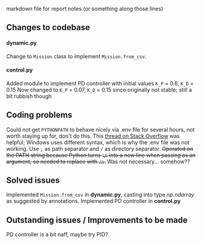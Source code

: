 markdown file for report notes (or something along those lines)

## Changes to codebase
#### dynamic.py
Change to `Mission` class to implement `Mission.from_csv`.

#### control.py
Added module to implement PD controller with initial values `K_P` = 0.6, `K_D` = 0.15
Now changed to `K_P` = 0.07, `K_D` = 0.15 since originally not stable; still a bit rubbish though

## Coding problems
Could not get `PYTHONPATH` to behave nicely via .env file for several hours, not worth staying up for, don't do this. This [thread on Stack Overflow](https://stackoverflow.com/a/62454184) was helpful; Windows uses different syntax, which is why the .env file was not working. Use `;` as path separator and `/` as directory separator.
~~Operated on the PATH string because Python turns `\n` into a new line when passing as an argument, so needed to replace with `/n`.~~ Was not necessary... somehow??


## Solved issues
Implemented `Mission.from_csv` in **dynamic.py**, casting into type _np.ndarray_ as suggested by annotations. 
Implemented PD controller in **control.py**

## Outstanding issues / Improvements to be made
PD controller is a bit naff, maybe try PID?
